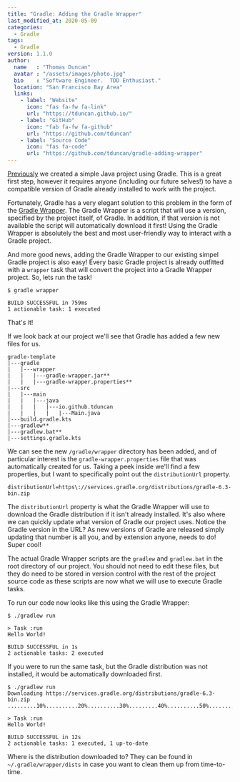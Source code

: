 ```yaml
---
title: "Gradle: Adding the Gradle Wrapper"
last_modified_at: 2020-05-09
categories:
  - Gradle
tags:
  - Gradle
version: 1.1.0
author:
  name   : "Thomas Duncan"
  avatar : "/assets/images/photo.jpg"
  bio    : "Software Engineer.  TDD Enthusiast."
  location: "San Francisco Bay Area"
  links:
    - label: "Website"
      icon: "fas fa-fw fa-link"
      url: "https://tduncan.github.io/"
    - label: "GitHub"
      icon: "fab fa-fw fa-github"
      url: "https://github.com/tduncan"
    - label: "Source Code"
      icon: "fas fa-code"
      url: "https://github.com/tduncan/gradle-adding-wrapper"
---
```

[Previously](https://tduncan.github.io/gradle/gradle-starting-simple/)
we created a simple Java project using Gradle.  This is a great
first step, however it requires anyone (including our future selves!)
to have a compatible version of Gradle already installed 
to work with the project.

Fortunately, Gradle has a very elegant solution to this problem 
in the form of the [Gradle Wrapper](https://docs.gradle.org/current/userguide/gradle_wrapper.html).
The Gradle Wrapper is a script that will use a version, specified
by the project itself, of Gradle.  In addition, if that version 
is not available the script will automatically download it first!
Using the Gradle Wrapper is absolutely the best and most user-friendly
way to interact with a Gradle project.

And more good news, adding the Gradle Wrapper to our existing
simpel Gradle project is also easy!  Every basic Gradle project
is already outfitted with a `wrapper` task that will convert the
project into a Gradle Wrapper project.  So, lets run the task!

```
$ gradle wrapper

BUILD SUCCESSFUL in 759ms
1 actionable task: 1 executed
```

That's it!

If we look back at our project we'll see that Gradle has added a
few new files for us.

```
gradle-template
|---gradle
|   |---wrapper
|   |   |---gradle-wrapper.jar**
|   |   |---gradle-wrapper.properties**
|---src
|   |---main
|   |   |---java
|   |   |   |---io.github.tduncan
|   |   |   |   |---Main.java
│---build.gradle.kts
|---gradlew**
|---gradlew.bat**
|---settings.gradle.kts  
```

We can see the new `/gradle/wrapper` directory has been added,
and of particular interest is the `gradle-wrapper.properties`
file that was automatically created for us.  Taking a peek
inside we'll find a few properties, but I want to specifically
point out the `distributionUrl` property.

```properties
distributionUrl=https\://services.gradle.org/distributions/gradle-6.3-bin.zip
```

The `distributionUrl` property is what the Gradle Wrapper will
use to download the Gradle distribution if it isn't already
installed.  It's also where we can quickly update what version
of Gradle our project uses.  Notice the Gradle version in the 
URL?  As new versions of Gradle are released simply updating
that number is all you, and by extension anyone, needs to do!
Super cool!

The actual Gradle Wrapper scripts are the `gradlew` and
`gradlew.bat` in the root directory of our project.  You should
not need to edit these files, but they do need to be stored in 
version control with the rest of the project source code as these
scripts are now what we will use to execute Gradle tasks.

To run our code now looks like this using the Gradle Wrapper:
```
$ ./gradlew run

> Task :run
Hello World!

BUILD SUCCESSFUL in 1s
2 actionable tasks: 2 executed
```

If you were to run the same task, but the Gradle distribution
was not installed, it would be automatically downloaded first.

```
$ ./gradlew run
Downloading https://services.gradle.org/distributions/gradle-6.3-bin.zip
.........10%..........20%..........30%.........40%..........50%..........60%.........70%..........80%..........90%..........100%

> Task :run
Hello World!

BUILD SUCCESSFUL in 12s
2 actionable tasks: 1 executed, 1 up-to-date
```

Where is the distribution downloaded to?  They can be found
in `~/.gradle/wrapper/dists` in case you want to clean them 
up from time-to-time.